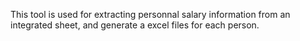 This tool is used for extracting personnal salary information from an integrated sheet, and generate a excel files for each person.

